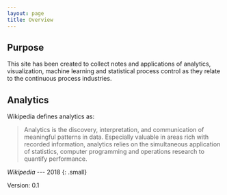```yaml
---
layout: page
title: Overview
---
```


## Purpose

This site has been created to collect notes and applications of analytics,
visualization, machine learning and statistical process control as they relate
to the continuous process industries.

## Analytics

Wikipedia defines analytics as:

> Analytics is the discovery, interpretation, and communication of meaningful patterns in data. Especially valuable in areas rich with recorded information, analytics relies on the simultaneous application of statistics, computer programming and operations research to quantify performance.

<cite>Wikipedia</cite> --- 2018
{: .small}

Version: 0.1
